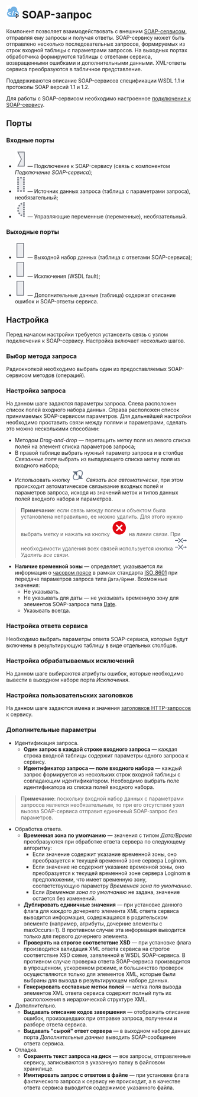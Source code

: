 # ![ ](../../images/icons/data-sources/web-soap-client_default.svg) SOAP-запрос

Компонент позволяет взаимодействовать с внешним [SOAP-сервисом](https://ru.wikipedia.org/wiki/SOAP), отправляя ему запросы и получая ответы. SOAP-сервису может быть отправлено несколько последовательных запросов, формируемых из строк входной таблицы с параметрами запросов. На выходных портах обработчика формируются таблицы с ответами сервиса, возвращенными ошибками и дополнительными данными. XML-ответы сервиса преобразуются в табличное представление.

Поддерживаются описание SOAP-сервисов спецификации WSDL 1.1 и протоколы SOAP версий 1.1 и 1.2.

Для работы с SOAP-сервисом необходимо настроенное [подключение к SOAP-сервису](../../integration/connections/list/soap-service.md).

## Порты

### Входные порты

* ![ ](../../images/icons/app/node/ports/inputs/link_inactive.svg) — Подключение к SOAP-сервису (связь с компонентом *Подключение SOAP-сервиса*);
* ![ ](../../images/icons/app/node/ports/inputs-optional/table_inactive.svg) — Источник данных запроса (таблица с параметрами запроса), необязательный;
* ![ ](../../images/icons/app/node/ports/inputs-optional/variable_inactive.svg) — Управляющие переменные (переменные), необязательный.

### Выходные порты

* ![ ](../../images/icons/app/node/ports/outputs/table_inactive.svg) — Выходной набор данных (таблица с ответами SOAP-сервиса);
* ![ ](../../images/icons/app/node/ports/outputs/table_inactive.svg) — Исключения (WSDL fault);
* ![ ](../../images/icons/app/node/ports/outputs/table_inactive.svg) — Дополнительные данные (таблица) содержат описание ошибок и SOAP-ответы сервиса.

## Настройка

Перед началом настройки требуется установить связь с узлом подключения к SOAP-сервису. Настройка включает несколько шагов.

### Выбор метода запроса

Радиокнопкой необходимо выбрать один из предоставляемых SOAP-сервисом методов (операций).

### Настройка запроса

На данном шаге задаются параметры запроса. Слева расположен список полей входного набора данных. Справа расположен список принимаемых SOAP-сервисом параметров. Для дальнейшей настройки необходимо проставить связи между полями и параметрами, сделать это можно несколькими способами:

* Методом *Drag-and-drop* — перетащить метку поля из левого списка полей на элемент списка параметров запроса;
* В правой таблице выбрать нужный параметр запроса и в столбце *Связанные поля* выбрать из выпадающего списка метку поля из входного набора;
* Использовать кнопку ![ ](../../images/icons/toolbar-controls/auto-connect_default.svg) *Связать все автоматически*, при этом происходит автоматическое связывание входных полей и параметров запроса, исходя из значений меток и типов данных полей входного набора и параметров.

> **Примечание**: если связь между полем и объектом была установлена неправильно, ее можно удалить. Для этого нужно выбрать метку и нажать на кнопку ![ ](../../images/icons/link-grid/remove-link_hover.svg) на линии связи. При необходимости удаления всех связей используется кнопка ![ ](../../images/icons/toolbar-controls/remove-all-links_default.svg) *Удалить все связи*.

* **Наличие временной зоны** — определяет, указывается ли информация о [часовом поясе](https://ru.wikipedia.org/wiki/Список_часовых_поясов_по_странам) в рамках стандарта [ISO_8601](https://ru.wikipedia.org/wiki/ISO_8601) при передаче параметров запроса типа `Дата/Время`. Возможные значения:
  * Не указывать.
  * Не указывать для даты — не указывать временную зону для элементов SOAP-запроса типа [Date](https://www.w3.org/TR/xmlschema-2/#date).
  * Указывать всегда.

### Настройка ответа сервиса

Необходимо выбрать параметры ответа SOAP-сервиса, которые будут включены в результирующую таблицу в виде отдельных столбцов.

### Настройка обрабатываемых исключений

На данном шаге выбираются атрибуты ошибок, которые необходимо вывести в выходном наборе порта *Исключения*.

### Настройка пользовательских заголовков

На данном шаге задаются имена и значения [заголовков HTTP-запросов](https://ru.wikipedia.org/wiki/HTTP#Заголовки) к сервису.

### Дополнительные параметры

* Идентификация запроса.
  * **Один запрос в каждой строке входного запроса** — каждая строка входной таблицы содержит параметры одного запроса к сервису.
  * **Идентификатор запроса — поле входного набора** — каждый запрос формируется из нескольких строк входной таблицы с совпадающим идентификатором. Необходимо выбрать поле идентификатора из списка полей входного набора.

> **Примечание**: поскольку входной набор данных с параметрами запросов является необязательным, то при его отсутствии узел вызова SOAP-сервиса отправит единичный SOAP-запрос без параметров.

* Обработка ответа.
  * **Временная зона по умолчанию** — значения с типом *Дата/Время* преобразуются при обработке ответа сервера по следующему алгоритму:
    * Если значение содержит указание временной зоны, оно преобразуется к текущей временной зоне сервера Loginom.
    * Если значение не содержит указание временной зоны, оно преобразуется к текущей временной зоне сервера Loginom в предположении, что имеет временную зону, соответствующую параметру *Временная зона по умолчанию*.
    * Если *Временная зона по умолчанию* не задана, значение остается без изменений.
  * **Дублировать единичные значения** — при установке данного флага для каждого дочернего элемента XML ответа сервиса выводится информация, содержащаяся в родительском элементе (например, атрибуты, дочерние элементы с maxOccurs=1). В противном случае эта информация выводится только для первого дочернего элемента.
  * **Проверять на строгое соответствие XSD** — при установке флага производится валидация XML ответа сервиса на строгое соответствие XSD схеме, заявленной в WSDL SOAP-сервиса. В противном случае проверка ответа SOAP-сервиса производится в упрощенном, ускоренном режиме, и большинство проверок осуществляются только для элементов XML, которые были выбраны для вывода в результирующем наборе данных.
  * **Генерировать составные метки полей** — метка поля вывода элементов XML ответа сервиса содержит полный путь их расположения в иерархической структуре XML.
* Дополнительно.
  * **Выдавать описание кодов завершения** — отображать описание ошибок, произошедших при отправке запроса, получении и разборе ответа сервиса.
  * **Выдавать "сырой" ответ сервера** — в выходном наборе данных порта *Дополнительные данные* выводить SOAP-сообщение ответа сервиса.
* Отладка.
  * **Сохранять текст запроса на диск** — все запросы, отправленные сервису, записываются в указанную папку в файловом хранилище.
  * **Имитировать запрос с ответом в файле** — при установке флага фактического запроса к сервису не происходит, а в качестве ответа сервиса выводится содержимое указанного файла.
